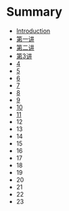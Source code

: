 # Summary

* [Introduction](README.md)
* [第一讲](chapter1.md)
* [第二讲](di-er-jiang.md)
* [第3讲](di-3-jiang.md)
* [4](4.md)
* [5](5.md)
* [6](6.md)
* [7](7.md)
* [8](8.md)
* [9](9.md)
* [10](10.md)
* [11](11.md)
* 12
* 13
* 14
* 15
* 16
* 17
* 18
* 19
* 20
* 21
* 22
* 23

